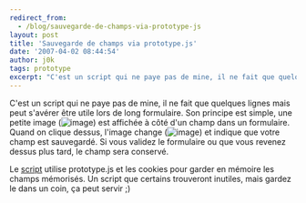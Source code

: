 ```yaml
---
redirect_from:
  - /blog/sauvegarde-de-champs-via-prototype-js
layout: post
title: 'Sauvegarde de champs via prototype.js'
date: '2007-04-02 08:44:54'
author: j0k
tags: prototype
excerpt: "C'est un script qui ne paye pas de mine, il ne fait que quelques lignes mais peut s'avérer être utile lors de long formulaire.     \nSon principe est simple, une petite image ()) est affichée à côté d'un champ dans un formulaire. Quand on clique dessus, l'image change ()) et indique que votre champ est sauvegardé. Si vous validez le formulaire ou que vous revenez      …"
---
```


C'est un script qui ne paye pas de mine, il ne fait que quelques lignes mais peut s'avérer être utile lors de long formulaire.
Son principe est simple, une petite image (![image](http://www.phpmagazine.net/demo/pin/images/pin.gif)) est affichée à côté d'un champ dans un formulaire. Quand on clique dessus, l'image change (![image](http://www.phpmagazine.net/demo/pin/images/pin-h.gif)) et indique que votre champ est sauvegardé. Si vous validez le formulaire ou que vous revenez dessus plus tard, le champ sera conservé.

Le [script](http://ajax.phpmagazine.net/2007/04/pin_plugin_for_prototype_remem.html) utilise prototype.js et les cookies pour garder en mémoire les champs mémorisés.   Un script que certains trouveront inutiles, mais gardez le dans un coin, ça peut servir ;)
